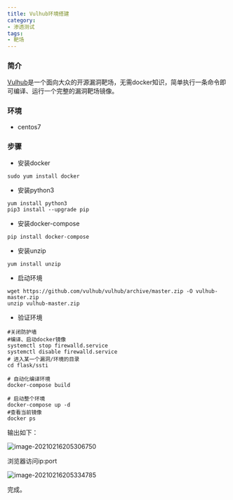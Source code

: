 ```yaml
---
title: Vulhub环境搭建
category: 
- 渗透测试
tags: 
- 靶场
---
```


### 简介

[Vulhub](https://github.com/vulhub/vulhub/blob/master/README.zh-cn.md)是一个面向大众的开源漏洞靶场，无需docker知识，简单执行一条命令即可编译、运行一个完整的漏洞靶场镜像。

### 环境

- centos7

### 步骤

- 安装docker

```shell
sudo yum install docker
```

- 安装python3

```shell
yum install python3
pip3 install --upgrade pip
```

- 安装docker-compose

```shell
pip install docker-compose
```

- 安装unzip

```shell
yum install unzip
```

- 启动环境

```shell
wget https://github.com/vulhub/vulhub/archive/master.zip -O vulhub-master.zip
unzip vulhub-master.zip
```

- 验证环境

```shell
#关闭防护墙
#编译、启动docker镜像
systemctl stop firewalld.service
systemctl disable firewalld.service
# 进入某一个漏洞/环境的目录
cd flask/ssti

# 自动化编译环境
docker-compose build

# 启动整个环境
docker-compose up -d
#查看当前镜像
docker ps
```

输出如下：

![image-20210216205306750](https://cdn.jsdelivr.net/gh/John-tlh/blog/images/2020image-20210216205306750.png)

浏览器访问ip:port

![image-20210216205334785](https://cdn.jsdelivr.net/gh/John-tlh/blog/images/2020image-20210216205334785.png)

完成。

<!-- more -->

